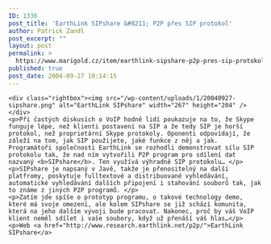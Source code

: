 ```yaml
---
ID: 1336
post_title: 'EarthLink SIPshare &#8211; P2P přes SIP protokol'
author: Patrick Zandl
post_excerpt: ""
layout: post
permalink: >
  https://www.marigold.cz/item/earthlink-sipshare-p2p-pres-sip-protokol
published: true
post_date: 2004-09-27 10:14:15
---
```

	<div class="rightbox"><img src="/wp-content/uploads/1/20040927-sipshare.png" alt="EarthLink SIPshare" width="267" height="204" /></div>
	<p>Při častých diskusích o VoIP hodně lidí poukazuje na to, že Skype funguje lépe, než klienti postavení na SIP a že tedy SIP je horší protokol, než proprietární Skype protokoly. Oponenti odpovídají, že záleží na tom, jak SIP použijete, jaké funkce z něj a jak. Programátoři společnosti EarthLink se rozhodli demonstrovat sílu SIP protokolu tak, že nad ním vytvořili P2P program pro sdílení dat nazvaný <b>SIPshare</b>. Ten využívá výhradně SIP protokolu… </p>
	<p>SIPshare je napsaný v Javě, takže je přenositelný na další platfromy, poskytuje fulltextové a distribuované vyhledávání, automatické vyhledávání dalších připojení i stahování souborů tak, jak to známe z jiných P2P programů. </p>
	<p>Zatím jde spíše o prototyp programu, o takové technology demo, které má svoje omezení, ale kolem SIPshare se již schází komunita, která na jeho dalším vývoji bude pracovat. Nakonec, proč by váš VoIP klient neměl sdílet i vaše soubory, když už přenáší váš hlas…</p>
	<p>Web <a href="http://www.research.earthlink.net/p2p/">EarthLink SIPshare</a>
</p>